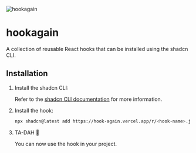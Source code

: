 ![hookagain](https://github.com/user-attachments/assets/9b867722-891e-4b9c-a00a-a94968927eb5)

# hookagain

A collection of reusable React hooks that can be installed using the shadcn CLI.

## Installation

1. Install the shadcn CLI:

    Refer to the [shadcn CLI documentation](https://ui.shadcn.com/docs/installation/next) for more information.

2. Install the hook:

    ```bash
    npx shadcn@latest add https://hook-again.vercel.app/r/<hook-name>.json
    ```
3. TA-DAH 🎉

   You can now use the hook in your project.
